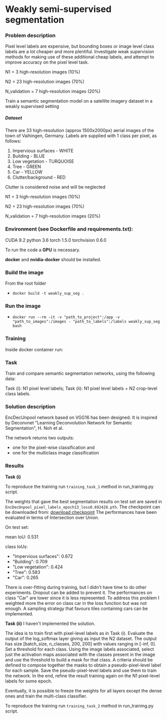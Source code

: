# Weakly semi-supervised segmentation

### Problem description

Pixel level labels are expensive, but bounding boxes or image level class labels are a lot
cheaper and more plentiful. Investigate weak supervision methods for making use of these
additional cheap labels, and attempt to improve accuracy on the pixel level task.


N1 = 3 high-resolution images (10%)

N2 = 23 high-resolution images (70%)

N_validation = 7 high-resolution images (20%)

Train a semantic segmentation model on a satellite imagery dataset in a weakly
supervised setting


##### Dataset

There are 33 high-resolution (approx 1500x2000px) aerial images of the town of Vaihingen, Germany.
Labels are supplied with 1 class per pixel, as follows:
1. Impervious surfaces - WHITE
2. Building - BLUE
3. Low vegetation - TURQUOISE
4. Tree - GREEN
5. Car - YELLOW
6. Clutter/background - RED

Clutter is considered noise and will be neglected


N1 = 3 high-resolution images (10%)

N2 = 23 high-resolution images (70%)

N_validation = 7 high-resolution images (20%)


### Environment (see Dockerfile and requirements.txt):
CUDA 9.2
python 3.6
torch 1.5.0
torchvision 0.6.0 


To run the code a **GPU** is necessary.

**docker** and **nvidia-docker** should be installed.


### Build the image
From the root folder

* ```docker build -t weakly_sup_seg .```


### Run the image

* ```docker run --rm -it -v "path_to_project":/app -v "path_to_images":/images - "path_to_labels":/labels weakly_sup_seg bash```

### Training
Inside docker container run:


### Task
Train and compare semantic segmentation networks, using the following data:

Task (i): N1 pixel level labels;
Task (ii): N1 pixel level labels + N2 crop-level class labels.

### Solution description

EncDecUnpool network based on VGG16 has been designed. It is inspired by Deconvnet
"Learning Deconvolution Network for Semantic Segmentation", H. Noh et al.

The network returns two outputs: 
* one for the pixel-wise classification and
* one for the multiclass image classification




### Results

**Task (i)**

To reproduce the training run `training_task_1` method in run_training.py script.
 
The weights that gave the best segmentation results on test set are saved in 
`EncDecUnpool_pixel_labels_epoch13_loss0.692428.pth`. The checkpoint can be 
downloaded from: [download checkpoint](https://anonfiles.com/J3rf7e91ud/EncDecUnpool_pixel_labels_epoch13_loss0.692428_pth)
The performances have been evaluated in terms of Intersection over Union. 


On test set:

mean IoU: 0.531

class IoUs: 
* "Impervious surfaces": 0.672
* "Building": 0.709
* "Low vegetation": 0.424
* "Tree": 0.583
* "Car": 0.265

There is over-fitting during training, but I didn't have time to do other experiments. 
Dropout can be added to prevent it. The performances on class "Car" are lower
since it is less represented. To address this problem I weighted more the error
on class car in the loss function but was not enough. A sampling strategy that
favours tiles containing cars can be implemented.



**Task (ii)**
I haven't implemented the solution.

The idea is to train first with pixel-level labels as in Task (i). 
Evaluate the output of the log_softmax layer giving as input the N2 dataset.
The output has size [batch_size, n_classes, 200, 200] with values ranging in
[-inf, 0]. Set a threshold for each class. Using the image labels associated,
select just the activation maps associated with the classes present in the
image and use the threshold to build a mask for that class. A criteria should
be defined to compose together the masks to obtain a pseudo-pixel-level label
for each sample. Save the pseudo-pixel-level labels and use them to train the
network. In the end, refine the result training again on the N1 pixel-level
labels for some epoch.

Eventually, it is possible to freeze the weights for all layers except the 
dense ones and train the multi-class classifier.

To reproduce the training run `training_task_2` method in run_training.py script.



